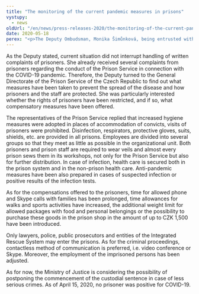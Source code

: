 ```yaml
---
title: "The monitoring of the current pandemic measures in prisons"
vystupy:
  - news
oldUrl: "/en/news/press-releases-2020/the-monitoring-of-the-current-pandemic-measures-in-prisons/"
date: 2020-05-18
perex: "<p>The Deputy Ombudsman, Monika Šimůnková, being entrusted with the supervision of places where personal freedom is restricted, is regularly monitoring the current situation in prisons. As it is not possible to carry out personal visits in prisons under the current circumstances, Ms. Šimůnková and her colleagues conduct a research on the COVID-19 protective measures taken in prisons.</p>"
---
```


<!-- imported from the old website -->

<p>As the Deputy stated, current situation did not interrupt handling of written complaints of prisoners. She already received several complaints from prisoners regarding the conduct of the Prison Service in connection with the COVID-19 pandemic. Therefore, the Deputy turned to the General Directorate of the Prison Service of the Czech Republic to find out what measures have been taken to prevent the spread of the disease and how prisoners and the staff are protected. She was particularly interested whether the rights of prisoners have been restricted, and if so, what compensatory measures have been offered.</p> <p>The representatives of the Prison Service replied that increased hygiene measures were adopted in places of accommodation of convicts, visits of prisoners were prohibited. Disinfection, respirators, protective gloves, suits, shields, etc. are provided in all prisons. Employees are divided into several groups so that they meet as little as possible in the organizational unit. Both prisoners and prison staff are required to wear veils and almost every prison sews them in its workshops, not only for the Prison Service but also for further distribution. In case of infection, health care is secured both in the prison system and in the non-prison health care. Anti-pandemic measures have been also prepared in cases of suspected infection or positive results of the infection tests.</p> <p>As for the compensations offered to the prisoners, time for allowed phone and Skype calls with families has been prolonged, time allowances for walks and sports activities have increased, the additional weight limit for allowed packages with food and personal belongings or the possibility to purchase these goods in the prison shop in the amount of up to CZK 1,500 have been introduced. </p> <p>Only lawyers, police, public prosecutors and entities of the Integrated Rescue System may enter the prisons. As for the criminal proceedings, contactless method of communication is preferred, i.e. video conference or Skype. Moreover, the employment of the imprisoned persons has been adjusted.</p> As for now, the Ministry of Justice is considering the possibility of postponing the commencement of the custodial sentence in case of less serious crimes. As of April 15, 2020, no prisoner was positive for COVID-19.
